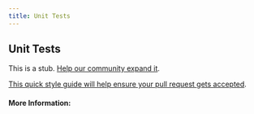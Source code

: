 ```yaml
---
title: Unit Tests
---
```


## Unit Tests

This is a stub. [Help our community expand it](https://github.com/freecodecamp/guides/tree/master/src/pages/articles/software-engineering/unit-tests/index.md).

[This quick style guide will help ensure your pull request gets accepted](https://github.com/freeCodeCamp/guides/blob/master/README.md).

<!-- The article goes here, in GitHub-flavored Markdown. Feel free to add YouTube videos, images, and CodePen/JSBin embeds  -->

#### More Information:
<!-- Please add any articles you think might be helpful to read before writing the article -->


